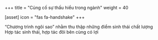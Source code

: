 +++
title = "Củng cố sự thấu hiểu trong ngành"
weight = 40

[asset]
  icon = "fas fa-handshake"
+++

“Chương trình ngôi sao” nhằm thu thập những điểm sinh thái chất lượng<br/>
Hợp tác sinh thái, hợp tác đôi bên cùng có lợi<br/>

